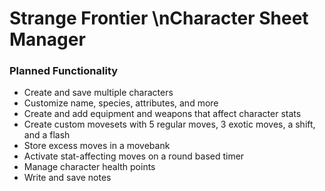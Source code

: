 # Strange Frontier \nCharacter Sheet Manager

### Planned Functionality
* Create and save multiple characters
* Customize name, species, attributes, and more
* Create and add equipment and weapons that affect character stats
* Create custom movesets with 5 regular moves, 3 exotic moves, a shift, and a flash
* Store excess moves in a movebank
* Activate stat-affecting moves on a round based timer
* Manage character health points
* Write and save notes
